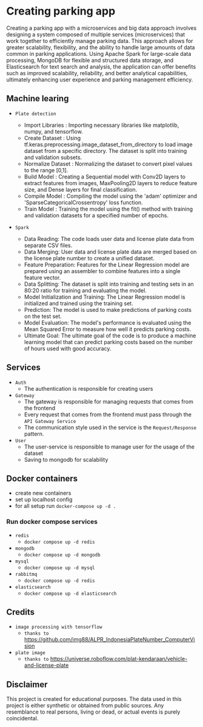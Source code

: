 # Creating parking app 
Creating a parking app with a microservices and big data approach involves designing a system composed of multiple services (microservices) that work together to efficiently manage parking data. This approach allows for greater scalability, flexibility, and the ability to handle large amounts of data common in parking applications. Using Apache Spark for large-scale data processing, MongoDB for flexible and structured data storage, and Elasticsearch for text search and analysis, the application can offer benefits such as improved scalability, reliability, and better analytical capabilities, ultimately enhancing user experience and parking management efficiency.

## Machine learing

* `Plate detection`
   * Import Libraries   : Importing necessary libraries like matplotlib, numpy, and tensorflow.
   * Create Dataset     : Using tf.keras.preprocessing.image_dataset_from_directory to load image dataset from a specific   directory. The dataset is split into training and validation subsets.
   * Normalize Dataset  : Normalizing the dataset to convert pixel values to the range [0,1].
   * Build Model        : Creating a Sequential model with Conv2D layers to extract features from images, MaxPooling2D layers to reduce feature size, and Dense layers for final classification.
   * Compile Model      : Compiling the model using the 'adam' optimizer and 'SparseCategoricalCrossentropy' loss function.
   * Train Model        : Training the model using the fit() method with training and validation datasets for a specified number of epochs.
   
* `Spark`
   * Data Reading: The code loads user data and license plate data from separate CSV files. 
   * Data Merging: User data and license plate data are merged based on the license plate number to create a unified dataset.
   * Feature Preparation: Features for the Linear Regression model are prepared using an assembler to combine features into a single feature vector.
   * Data Splitting: The dataset is split into training and testing sets in an 80:20 ratio for training and evaluating the model.
   * Model Initialization and Training: The Linear Regression model is initialized and trained using the training set.
   * Prediction: The model is used to make predictions of parking costs on the test set.
   * Model Evaluation: The model's performance is evaluated using the Mean Squared Error to measure how well it predicts parking costs.
   * Ultimate Goal: The ultimate goal of the code is to produce a machine learning model that can predict parking costs based on the number of hours used with good accuracy.
## Services 
* `Auth`
  * The authentication is responsible for creating users
* `Gateway`
  * The gateway is responsible for managing requests that comes from the frontend
  * Every request that comes from the frontend must pass through the `API Gateway Service`
  * The communication style used in the service is the `Request/Response` pattern.
* `User`
  * The user-service is responsible to manage user for the usage of the dataset
  * Saving to mongodb for scalability
## Docker containers
* create new containers
* set up localhost config
* for all setup run `docker-compose up -d .`
### Run docker compose services
* `redis`
  * `docker compose up -d redis`
* `mongodb`
  * `docker compose up -d mongodb`
* `mysql`
  * `docker compose up -d mysql`
* `rabbitmq`
  * `docker compose up -d redis`
* `elasticsearch`
  * `docker compose up -d elasticsearch`
  
## Credits 
* `image processing with tensorflow`
  * `thanks to` https://github.com/img88/ALPR_IndonesiaPlateNumber_ComputerVision
* `plate image`
  * `thanks to` https://universe.roboflow.com/plat-kendaraan/vehicle-and-license-plate

## <span style="text-color: #ffff00">Disclaimer</span>

<span>This project is created for educational purposes. The data used in this project is either synthetic or obtained from public sources. Any resemblance to real persons, living or dead, or actual events is purely coincidental.</span>
